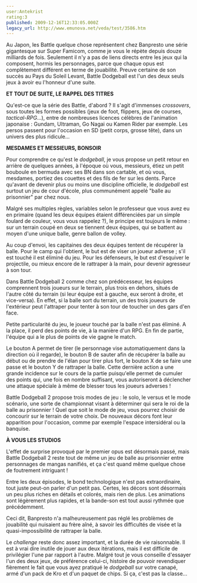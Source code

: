 ```yaml
---
user:Antekrist
rating:3
published: 2009-12-16T12:33:05.000Z
legacy_url: http://www.emunova.net/veda/test/3586.htm
---
```

Au Japon, les Battle quelque chose représentent chez Banpresto une série gigantesque sur Super Famicom, comme je vous le répète depuis douze milliards de fois. Seulement il n'y a pas de liens directs entre les jeux qui la composent, hormis les personnages, parce que chaque opus est complètement différent en terme de jouabilité. Preuve certaine de son succès au Pays du Soleil Levant, Battle Dodgeball est l'un des deux seuls jeux à avoir eu l'honneur d'une suite.  

  

**ET TOUT DE SUITE, LE RAPPEL DES TITRES**  

Qu'est-ce que la série des Battle, d'abord ? Il s'agit d'immenses _crossovers_, sous toutes les formes possibles (jeux de foot, flippers, jeux de courses, _tactical-RPG_...), entre de nombreuses licences célèbres de l'animation japonaise : Gundam, Ultraman, Go Nagai ou Kamen Rider par exemple. Les persos passent pour l'occasion en SD (petit corps, grosse tête), dans un univers des plus ridicule...  

  

**MESDAMES ET MESSIEURS, BONSOIR**  

Pour comprendre ce qu'est le _dodgeball_, je vous propose un petit retour en arrière de quelques années, à l'époque où vous, messieurs, étiez un petit bouboule en bermuda avec ses BN dans son cartable, et où vous, mesdames, portiez des couettes et des fils de fer sur les dents. Parce qu'avant de devenir plus ou moins une discipline officielle, le _dodgeball_ est surtout un jeu de cour d'école, plus communément appelé "balle au prisonnier" par chez nous.  

Malgré ses multiples règles, variables selon le professeur que vous avez eu en primaire (quand les deux équipes étaient différenciées par un simple foulard de couleur, vous vous rappelez ?), le principe est toujours le même : sur un terrain coupé en deux se tiennent deux équipes, qui se battent au moyen d'une unique balle, genre ballon de volley.  

Au coup d'envoi, les capitaines des deux équipes tentent de récupérer la balle. Pour le camp qui l'obtient, le but est de viser un joueur adverse ; s'il est touché il est éliminé du jeu. Pour les défenseurs, le but est d'esquiver le projectile, ou mieux encore de le rattraper à la main, pour devenir agresseur à son tour.  

Dans Battle Dodgeball 2 comme chez son prédécesseur, les équipes comprennent trois joueurs sur le terrain, plus trois en dehors, situés de l'autre côté du terrain (si leur équipe est à gauche, eux seront à droite, et vice-versa). En effet, si la balle sort du terrain, un des trois joueurs de l'extérieur peut l'attraper pour tenter à son tour de toucher un des gars d'en face.  

Petite particularité du jeu, le joueur touché par la balle n'est pas éliminé. A la place, il perd des points de vie, à la manière d'un RPG. En fin de partie, l'équipe qui a le plus de points de vie gagne le match.  

Le bouton A permet de tirer (le personnage vise automatiquement dans la direction où il regarde), le bouton B de sauter afin de récupérer la balle au début ou de prendre de l'élan pour tirer plus fort, le bouton X de se faire une passe et le bouton Y de rattraper la balle. Cette dernière action a une grande incidence sur le cours de la partie puisqu'elle permet de cumuler des points qui, une fois en nombre suffisant, vous autoriseront à déclencher une attaque spéciale à même de blesser tous les joueurs adverses !  

Battle Dodgeball 2 propose trois modes de jeu : le solo, le versus et le mode scénario, une sorte de championnat visant à déterminer qui sera le roi de la balle au prisonnier ! Quel que soit le mode de jeu, vous pourrez choisir de concourir sur le terrain de votre choix. De nouveaux décors font leur apparition pour l'occasion, comme par exemple l'espace intersidéral ou la banquise.  

  

**À VOUS LES STUDIOS**  

L'effet de surprise provoqué par le premier opus est désormais passé, mais Battle Dodgeball 2 reste tout de même un jeu de balle au prisonnier entre personnages de mangas nanifiés, et ça c'est quand même quelque chose de foutrement intriguant !  

Entre les deux épisodes, le bond technologique n'est pas extraordinaire, tout juste peut-on parler d'un petit pas. Certes, les décors sont désormais un peu plus riches en détails et colorés, mais rien de plus. Les animations sont légèrement plus rapides, et la bande-son est tout aussi rythmée que précédemment.  

Ceci dit, Banpresto n'a malheureusement pas réglé les problèmes de jouabilité qui nuisaient au frère aîné, à savoir les difficultés de visée et la quasi-impossibilité de rattraper la balle.  

Le _challenge_ reste donc assez important, et la durée de vie raisonnable. Il est à vrai dire inutile de jouer aux deux itérations, mais il est difficile de privilégier l'une par rapport à l'autre. Malgré tout je vous conseille d'essayer l'un des deux jeux, de préférence celui-ci, histoire de pouvoir revendiquer fièrement le fait que vous ayez pratiqué le _dodgeball_ sur votre canapé, armé d'un pack de Kro et d'un paquet de chips. Si ça, c'est pas la classe...
